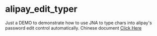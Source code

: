 # alipay_edit_typer
Just a DEMO to demonstrate how to use JNA to type chars into alipay's password edit control automatically.
Chinese document [Click Here](http://blog.csdn.net/tbwood/article/details/44649109) 
